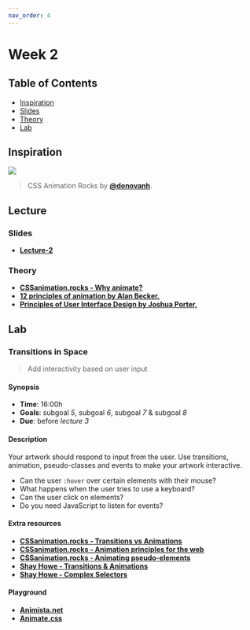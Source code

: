 ```yaml
---
nav_order: 4
---
```



# Week 2

## Table of Contents

*   [Inspiration](#inspiration)
*   [Slides](#slides)
*   [Theory](#theory)
*   [Lab](#assignments)

## Inspiration

[![][inspiration-cover]][inspiration-link]

> CSS Animation Rocks by [**@donovanh**][inspiration-author].

## Lecture

### Slides
*  [**Lecture-2**][slides-lecture]

### Theory
* [**CSSanimation.rocks - Why animate?**][theory-animate]
* [**12 principles of animation by Alan Becker.**](https://www.youtube.com/watch?v=haa7n3UGyDc&list=PL-bOh8btec4CXd2ya1NmSKpi92U_l6ZJd)
* [**Principles of User Interface Design by Joshua Porter,**](http://bokardo.com/principles-of-user-interface-design/)

## Lab

### Transitions in Space

> Add interactivity based on user input

#### Synopsis

*   **Time**: 16:00h
*   **Goals**: subgoal _5_, subgoal _6_, subgoal _7_ & subgoal _8_
*   **Due**: before _lecture 3_

#### Description
Your artwork should respond to input from the user. Use transitions, animation, pseudo-classes and events to make your artwork interactive.
* Can the user `:hover` over certain elements with their mouse?
* What happens when the user tries to use a keyboard?
* Can the user click on elements?
* Do you need JavaScript to listen for events?

#### Extra resources
* [**CSSanimation.rocks - Transitions vs Animations**][theory-transition]
* [**CSSanimation.rocks - Animation principles for the web**][theory-principles]
* [**CSSanimation.rocks - Animating pseudo-elements**][theory-pseudo]
* [**Shay Howe - Transitions & Animations**][theory-animations]
* [**Shay Howe - Complex Selectors**][theory-selectors]

#### Playground
* [**Animista.net**](http://animista.net/)
* [**Animate.css**](https://daneden.github.io/animate.css/)


[inspiration-cover]: /assets/inspiration-rocks.png
[inspiration-link]: https://cssanimation.rocks/
[inspiration-author]: https://twitter.com/donovanh
[theory-animate]: https://cssanimation.rocks/why-animate/
[theory-transition]: https://cssanimation.rocks/transition-vs-animation/
[theory-animations]: https://learn.shayhowe.com/advanced-html-css/transitions-animations/
[theory-selectors]: https://learn.shayhowe.com/advanced-html-css/complex-selectors/
[theory-principles]: https://cssanimation.rocks/principles/
[theory-pseudo]: https://cssanimation.rocks/pseudo-elements/
[slides-lecture]: https://docs.google.com/presentation/d/1omOAhcSYu-6LnS0EuP3soIYzFFxXc-hVRplX3fa201M/edit?usp=sharing
